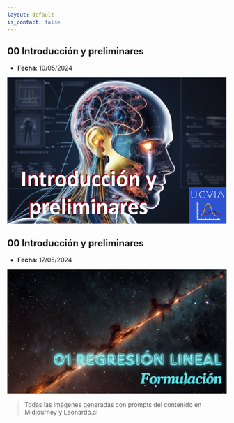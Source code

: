 ```yaml
---
layout: default
is_contact: false
---
```


## 00 Introducción y preliminares

- **Fecha**: 10/05/2024

[![00 Introducción y preliminares](/static/I_2024_00_preliminares.png)](https://youtu.be/jXMarLOM-BQ "00 Introducción y preliminares")

## 00 Introducción y preliminares

- **Fecha**: 17/05/2024

[![00 Introducción y preliminares](/static/I_2024_regresion_1.png)](https://youtu.be/6qyPVXrV7hY "01 Regresión lineal: formulación")

> Todas las imágenes generadas con prompts del contenido en Midjourney y Leonardo.ai
